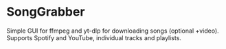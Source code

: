 # SongGrabber
Simple GUI for ffmpeg and yt-dlp for downloading songs (optional +video).
Supports Spotify and YouTube, individual tracks and playlists.
